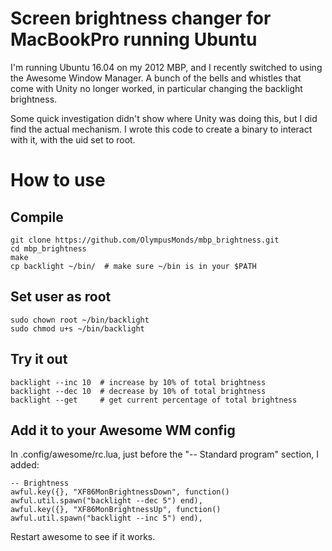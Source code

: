 # Screen brightness changer for MacBookPro running Ubuntu

I'm running Ubuntu 16.04 on my 2012 MBP, and I recently switched to using the Awesome Window Manager.
A bunch of the bells and whistles that come with Unity no longer worked, in particular changing the 
backlight brightness.

Some quick investigation didn't show where Unity was doing this, but I did find the actual mechanism. 
I wrote this code to create a binary to interact with it, with the uid set to root.

# How to use

## Compile

    git clone https://github.com/OlympusMonds/mbp_brightness.git
    cd mbp_brightness
    make
    cp backlight ~/bin/  # make sure ~/bin is in your $PATH

## Set user as root

    sudo chown root ~/bin/backlight
    sudo chmod u+s ~/bin/backlight

## Try it out

    backlight --inc 10  # increase by 10% of total brightness
    backlight --dec 10  # decrease by 10% of total brightness
    backlight --get     # get current percentage of total brightness

## Add it to your Awesome WM config

In .config/awesome/rc.lua, just before the "-- Standard program" section, I added:

    -- Brightness
    awful.key({}, "XF86MonBrightnessDown", function() awful.util.spawn("backlight --dec 5") end),
    awful.key({}, "XF86MonBrightnessUp", function() awful.util.spawn("backlight --inc 5") end),

Restart awesome to see if it works.
